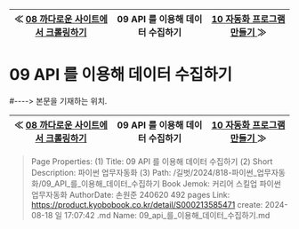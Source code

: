 
| ≪ [ 08 까다로운 사이트에서 크롤링하기 ](/길벗/2024/818-파이썬_업무자동화/08_까다로운_사이트에서_크롤링하기) | 09 API 를 이용해 데이터 수집하기 | [ 10 자동화 프로그램 만들기 ](/길벗/2024/818-파이썬_업무자동화/10_자동화_프로그램_만들기) ≫ |
|:----:|:----:|:----:|

# 09 API 를 이용해 데이터 수집하기
#----> 본문을 기재하는 위치.



| ≪ [ 08 까다로운 사이트에서 크롤링하기 ](/길벗/2024/818-파이썬_업무자동화/08_까다로운_사이트에서_크롤링하기) | 09 API 를 이용해 데이터 수집하기 | [ 10 자동화 프로그램 만들기 ](/길벗/2024/818-파이썬_업무자동화/10_자동화_프로그램_만들기) ≫ |
|:----:|:----:|:----:|

> Page Properties:
> (1) Title: 09 API 를 이용해 데이터 수집하기
> (2) Short Description: 파이썬 업무자동화
> (3) Path: /길벗/2024/818-파이썬_업무자동화/09_API_를_이용해_데이터_수집하기
> Book Jemok: 커리어 스킬업 파이썬 업무자동화
> AuthorDate: 손원준 240620 492 pages
> Link: https://product.kyobobook.co.kr/detail/S000213585471
> create: 2024-08-18 일 17:07:42
> .md Name: 09_api_를_이용해_데이터_수집하기.md


